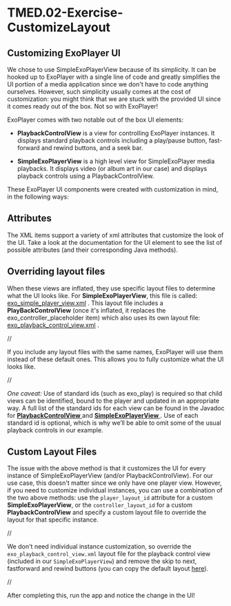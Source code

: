 # TMED.02-Exercise-CustomizeLayout

## Customizing ExoPlayer UI

We chose to use SimpleExoPlayerView because of its simplicity. 
It can be hooked up to ExoPlayer with a single line of code and greatly simplifies the UI portion of a media application since we don't have to code anything ourselves. 
However, such simplicity usually comes at the cost of customization: 
you might think that we are stuck with the provided UI since it comes ready out of the box. 
Not so with ExoPlayer! 

ExoPlayer comes with two notable out of the box UI elements:

- __PlaybackControlView__ is a view for controlling ExoPlayer instances. 
    It displays standard playback controls including a play/pause button, fast-forward and rewind buttons, and a seek bar.

- __SimpleExoPlayerView__ is a high level view for SimpleExoPlayer media playbacks. 
    It displays video (or album art in our case) and displays playback controls using a PlaybackControlView.

These ExoPlayer UI components were created with customization in mind, in the following ways:



## Attributes

The XML items support a variety of xml attributes that customize the look of the UI. 
Take a look at the documentation for the UI element to see the list of possible attributes 
(and their corresponding Java methods).


## Overriding layout files

When these views are inflated, they use specific layout files to determine what the UI looks like. 
For __SimpleExoPlayerView__, this file is called: 
[exo_simple_player_view.xml](https://github.com/google/ExoPlayer/blob/release-v2/library/ui/src/main/res/layout/exo_simple_player_view.xml)
. 
This layout file includes a __PlayBackControlView__ 
(once it's inflated, it replaces the exo_controller_placeholder item) 
which also uses its own layout file: 
[exo_playback_control_view.xml](https://github.com/google/ExoPlayer/blob/release-v2/library/ui/src/main/res/layout/exo_playback_control_view.xml)
.

//

If you include any layout files with the same names, ExoPlayer will use them instead of these default ones. 
This allows you to fully customize what the UI looks like.

//

_One caveat:_ 
Use of standard ids (such as exo_play) is required so that child views can be identified, bound to the player and updated in an appropriate way. 
A full list of the standard ids for each view can be found in the Javadoc for 
[ __PlaybackControlView__ ](http://google.github.io/ExoPlayer/doc/reference/index.html?com/google/android/exoplayer2/ui/PlaybackControlView.html)
and 
[ __SimpleExoPlayerView__ ](http://google.github.io/ExoPlayer/doc/reference/index.html?com/google/android/exoplayer2/ui/SimpleExoPlayerView.html)
. 
Use of each standard id is optional, which is why we’ll be able to omit some of the usual playback controls in our example.


## Custom Layout Files

The issue with the above method is that it customizes the UI for every instance of SimpleExoPlayerView (and/or PlaybackControlView). 
For our use case, this doesn't matter since we only have one player view. 
However, if you need to customize individual instances, you can use a combination of the two above methods: use 
 the `player_layout_id` attribute for a custom __SimpleExoPlayerView__, or 
 the `controller_layout_id` for a custom __PlaybackControlView__ and specify a custom layout file to override the layout for that specific instance.

//

We don't need individual instance customization, so 
override the `exo_playback_control_view.xml` layout file for the playback control view (included in our `SimpleExoPlayerView`) and 
remove the skip to next, fastforward and rewind buttons (you can copy the default layout [here](https://github.com/google/ExoPlayer/blob/release-v2/library/ui/src/main/res/layout/exo_playback_control_view.xml)).

//

After completing this, run the app and notice the change in the UI!
